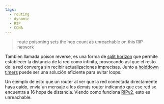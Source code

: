 ```yaml
---
tags:
  - routing
  - dynamic
  - RIP
  - CCNA
---
```


> route poisoning sets the hop count as unreachable on this RIP network 

Tambien llamada poison reverse, es una forma de [split horizon](split%20horizon.md)   que permite establecer la distancia de la red como infinita, provocando así que el resto de la red converga sin recibir actualizaciones imprecisas. Junto a [holddown timers](holddown%20timers.md)  puede ser una solución eficiente para evitar loops. 

Un ejemplo de esto que un router al ver que la red conectada directamente haya caido, envia un mensaje a los demás router indicando que ese red se encuentra a 16 hops de distancia. Viendo como funciona [RIPv2](../RIP/RIPv2.md), esto es unreachable. 
